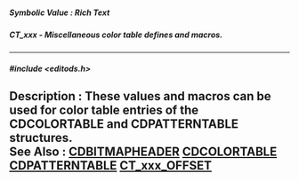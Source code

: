 ##### Symbolic Value : Rich Text
##### CT_xxx - Miscellaneous color table defines and macros.
---
##### #include <editods.h>
**Description :**
These values and macros can be used for color table entries of the CDCOLORTABLE 
and CDPATTERNTABLE structures.  
**See Also :**
[CDBITMAPHEADER](D:/md_files/CDBITMAPHEADER.md)
[CDCOLORTABLE](D:/md_files/CDCOLORTABLE.md)
[CDPATTERNTABLE](D:/md_files/CDPATTERNTABLE.md)
[CT_xxx_OFFSET](D:/md_files/CT_xxx_OFFSET.md)
---
